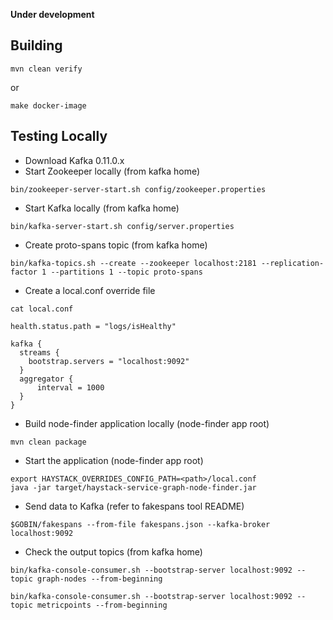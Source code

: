 **Under development**

## Building

```
mvn clean verify
```

or

```
make docker-image
```

## Testing Locally 

* Download Kafka 0.11.0.x
* Start Zookeeper locally (from kafka home)
```
bin/zookeeper-server-start.sh config/zookeeper.properties
```
* Start Kafka locally (from kafka home)
```
bin/kafka-server-start.sh config/server.properties
```
* Create proto-spans topic (from kafka home)
```
bin/kafka-topics.sh --create --zookeeper localhost:2181 --replication-factor 1 --partitions 1 --topic proto-spans
```
* Create a local.conf override file
```
cat local.conf

health.status.path = "logs/isHealthy"

kafka {
  streams {
    bootstrap.servers = "localhost:9092"
  }
  aggregator {
      interval = 1000
  }
}
```
* Build node-finder application locally (node-finder app root)
```
mvn clean package
```
* Start the application (node-finder app root)
```
export HAYSTACK_OVERRIDES_CONFIG_PATH=<path>/local.conf
java -jar target/haystack-service-graph-node-finder.jar
```
* Send data to Kafka (refer to fakespans tool README)
```
$GOBIN/fakespans --from-file fakespans.json --kafka-broker localhost:9092
```
* Check the output topics (from kafka home)
```
bin/kafka-console-consumer.sh --bootstrap-server localhost:9092 --topic graph-nodes --from-beginning

bin/kafka-console-consumer.sh --bootstrap-server localhost:9092 --topic metricpoints --from-beginning
```
